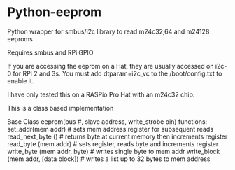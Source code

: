 # Python-eeprom
Python wrapper for smbus/i2c library to read m24c32,64 and m24128 eeproms

Requires smbus and RPi.GPIO

If you are accessing the eeprom on a Hat, they are usually accessed on i2c-0 for RPi 2 and 3s.  You must add dtparam=i2c_vc to the
/boot/config.txt to enable it.

I have only tested this on a RASPio Pro Hat with an m24c32 chip.

This is a class based implementation

Base Class eeprom(bus #, slave address, write_strobe pin)
functions:  set_addr(mem addr) # sets mem address register for subsequent reads
            read_next_byte () # returns byte at current memory then increments register
            read_byte (mem addr) # sets register, reads byte and increments register
            write_byte (mem addr, byte) # writes single byte to mem addr
            write_block (mem addr, [data block]) # writes a list up to 32 bytes to mem address

